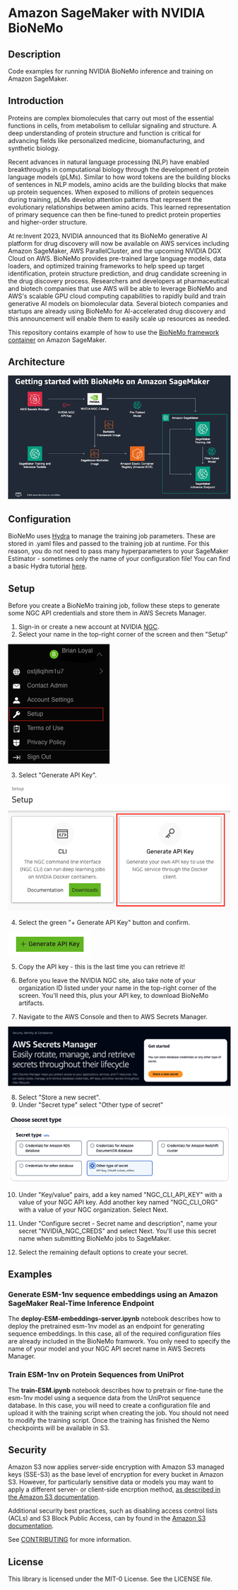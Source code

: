 # Amazon SageMaker with NVIDIA BioNeMo

## Description

Code examples for running NVIDIA BioNeMo inference and training on Amazon SageMaker.

## Introduction

Proteins are complex biomolecules that carry out most of the essential functions in cells, from metabolism to cellular signaling and structure. A deep understanding of protein structure and function is critical for advancing fields like personalized medicine, biomanufacturing, and synthetic biology.

Recent advances in natural language processing (NLP) have enabled breakthroughs in computational biology through the development of protein language models (pLMs). Similar to how word tokens are the building blocks of sentences in NLP models, amino acids are the building blocks that make up protein sequences. When exposed to millions of protein sequences during training, pLMs develop attention patterns that represent the evolutionary relationships between amino acids. This learned representation of primary sequence can then be fine-tuned to predict protein properties and higher-order structure.

At re:Invent 2023, NVIDIA announced that its BioNeMo generative AI platform for drug discovery will now be available on AWS services including Amazon SageMaker, AWS ParallelCluster, and the upcoming NVIDIA DGX Cloud on AWS. BioNeMo provides pre-trained large language models, data loaders, and optimized training frameworks to help speed up target identification, protein structure prediction, and drug candidate screening in the drug discovery process. Researchers and developers at pharmaceutical and biotech companies that use AWS will be able to leverage BioNeMo and AWS's scalable GPU cloud computing capabilities to rapidly build and train generative AI models on biomolecular data. Several biotech companies and startups are already using BioNeMo for AI-accelerated drug discovery and this announcement will enable them to easily scale up resources as needed.

This repository contains example of how to use the [BioNeMo framework container](https://catalog.ngc.nvidia.com/orgs/nvidia/teams/clara/containers/bionemo-framework) on Amazon SageMaker.

## Architecture

![Solution architecture for running BioNeMo training and inference on Amazon SageMaker](img/bionemo-sm-arch.png)

## Configuration

BioNeMo uses [Hydra](https://hydra.cc/docs/intro/) to manage the training job parameters. These are stored in .yaml files and passed to the training job at runtime. For this reason, you do not need to pass many hyperparameters to your SageMaker Estimator - sometimes only the name of your configuration file! You can find a basic Hydra tutorial [here](https://hydra.cc/docs/tutorials/basic/your_first_app/simple_cli/).

## Setup

Before you create a BioNeMo training job, follow these steps to generate some NGC API credentials and store them in AWS Secrets Manager.

1. Sign-in or create a new account at NVIDIA [NGC](https://ngc.nvidia.com/signin).
2. Select your name in the top-right corner of the screen and then "Setup"

![Select Setup from the top-right menup](img/1-setup.png)

3. Select "Generate API Key".

![Select Generate API Key](img/2-api-key.png)

4. Select the green "+ Generate API Key" button and confirm.

![Select green Generate API Key button ](img/3-generate.png)

5. Copy the API key - this is the last time you can retrieve it!

6. Before you leave the NVIDIA NGC site, also take note of your organization ID listed under your name in the top-right corner of the screen. You'll need this, plus your API key, to download BioNeMo artifacts.

7. Navigate to the AWS Console and then to AWS Secrets Manager.

![Navigate to AWS Secrets Manager](img/4-sm.png)

8. Select "Store a new secret".
9. Under "Secret type" select "Other type of secret"

![Select other type of secret](img/5-secret-type.png)

10. Under "Key/value" pairs, add a key named "NGC_CLI_API_KEY" with a value of your NGC API key. Add another key named "NGC_CLI_ORG" with a value of your NGC organization. Select Next.

11. Under "Configure secret - Secret name and description", name your secret "NVIDIA_NGC_CREDS" and select Next. You'll use this secret name when submitting BioNeMo jobs to SageMaker.

12. Select the remaining default options to create your secret.

## Examples

### Generate ESM-1nv sequence embeddings using an Amazon SageMaker Real-Time Inference Endpoint

The **deploy-ESM-embeddings-server.ipynb** notebook describes how to deploy the pretrained esm-1nv model as an endpoint for generating sequence embeddings. In this case, all of the required configuration files are already included in the BioNeMo framwork. You only need to specify the name of your model and your NGC API secret name in AWS Secrets Manager.

### Train ESM-1nv on Protein Sequences from UniProt

The **train-ESM.ipynb** notebook describes how to pretrain or fine-tune the esm-1nv model using a sequence data from the UniProt sequence database. In this case, you will need to create a configuration file and upload it with the training script when creating the job. You should not need to modify the training script. Once the training has finished the Nemo checkpoints will be available in S3.

## Security

Amazon S3 now applies server-side encryption with Amazon S3 managed keys (SSE-S3) as the base level of encryption for every bucket in Amazon S3. However, for particularly sensitive data or models you may want to apply a different server- or client-side encrption method, [as described in the Amazon S3 documentation](https://docs.aws.amazon.com/AmazonS3/latest/userguide/UsingEncryption.html).

Additional security best practices, such as disabling access control lists (ACLs) and S3 Block Public Access, can by found in the [Amazon S3 documentation](https://docs.aws.amazon.com/AmazonS3/latest/userguide/security-best-practices.html).

See [CONTRIBUTING](CONTRIBUTING.md#security-issue-notifications) for more information.

## License

This library is licensed under the MIT-0 License. See the LICENSE file.
